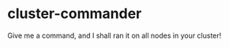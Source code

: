 cluster-commander
=================

Give me a command, and I shall ran it on all nodes in your cluster!
